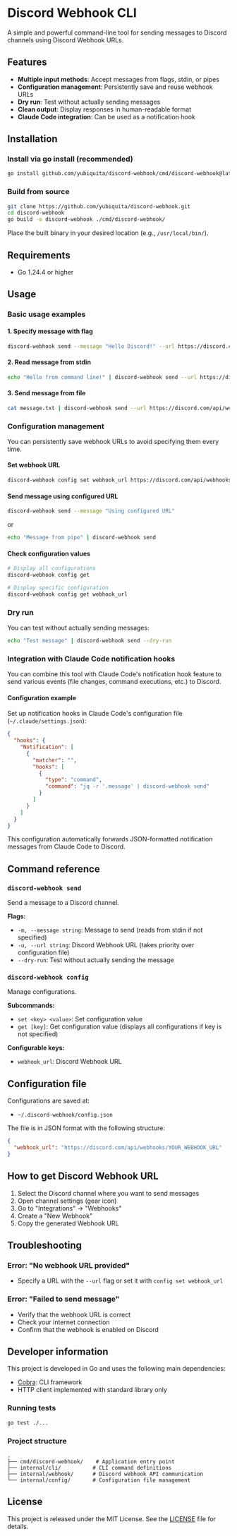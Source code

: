 # Discord Webhook CLI

A simple and powerful command-line tool for sending messages to Discord channels using Discord Webhook URLs.

## Features

- **Multiple input methods**: Accept messages from flags, stdin, or pipes
- **Configuration management**: Persistently save and reuse webhook URLs
- **Dry run**: Test without actually sending messages
- **Clean output**: Display responses in human-readable format
- **Claude Code integration**: Can be used as a notification hook

## Installation

### Install via go install (recommended)

```bash
go install github.com/yubiquita/discord-webhook/cmd/discord-webhook@latest
```

### Build from source

```bash
git clone https://github.com/yubiquita/discord-webhook.git
cd discord-webhook
go build -o discord-webhook ./cmd/discord-webhook/
```

Place the built binary in your desired location (e.g., `/usr/local/bin/`).

## Requirements

- Go 1.24.4 or higher

## Usage

### Basic usage examples

#### 1. Specify message with flag

```bash
discord-webhook send --message "Hello Discord!" --url https://discord.com/api/webhooks/YOUR_WEBHOOK_URL
```

#### 2. Read message from stdin

```bash
echo "Hello from command line!" | discord-webhook send --url https://discord.com/api/webhooks/YOUR_WEBHOOK_URL
```

#### 3. Send message from file

```bash
cat message.txt | discord-webhook send --url https://discord.com/api/webhooks/YOUR_WEBHOOK_URL
```

### Configuration management

You can persistently save webhook URLs to avoid specifying them every time.

#### Set webhook URL

```bash
discord-webhook config set webhook_url https://discord.com/api/webhooks/YOUR_WEBHOOK_URL
```

#### Send message using configured URL

```bash
discord-webhook send --message "Using configured URL"
```

or

```bash
echo "Message from pipe" | discord-webhook send
```

#### Check configuration values

```bash
# Display all configurations
discord-webhook config get

# Display specific configuration
discord-webhook config get webhook_url
```

### Dry run

You can test without actually sending messages:

```bash
echo "Test message" | discord-webhook send --dry-run
```

### Integration with Claude Code notification hooks

You can combine this tool with Claude Code's notification hook feature to send various events (file changes, command executions, etc.) to Discord.

#### Configuration example

Set up notification hooks in Claude Code's configuration file (`~/.claude/settings.json`):

```json
{
  "hooks": {
    "Notification": [
      {
        "matcher": "",
        "hooks": [
          {
            "type": "command",
            "command": "jq -r '.message' | discord-webhook send"
          }
        ]
      }
    ]
  }
}
```

This configuration automatically forwards JSON-formatted notification messages from Claude Code to Discord.

## Command reference

### `discord-webhook send`

Send a message to a Discord channel.

**Flags:**
- `-m, --message string`: Message to send (reads from stdin if not specified)
- `-u, --url string`: Discord Webhook URL (takes priority over configuration file)
- `--dry-run`: Test without actually sending the message

### `discord-webhook config`

Manage configurations.

**Subcommands:**
- `set <key> <value>`: Set configuration value
- `get [key]`: Get configuration value (displays all configurations if key is not specified)

**Configurable keys:**
- `webhook_url`: Discord Webhook URL

## Configuration file

Configurations are saved at:
- `~/.discord-webhook/config.json`

The file is in JSON format with the following structure:

```json
{
  "webhook_url": "https://discord.com/api/webhooks/YOUR_WEBHOOK_URL"
}
```

## How to get Discord Webhook URL

1. Select the Discord channel where you want to send messages
2. Open channel settings (gear icon)
3. Go to "Integrations" → "Webhooks"
4. Create a "New Webhook"
5. Copy the generated Webhook URL

## Troubleshooting

### Error: "No webhook URL provided"

- Specify a URL with the `--url` flag or set it with `config set webhook_url`

### Error: "Failed to send message"

- Verify that the webhook URL is correct
- Check your internet connection
- Confirm that the webhook is enabled on Discord

## Developer information

This project is developed in Go and uses the following main dependencies:

- [Cobra](https://github.com/spf13/cobra): CLI framework
- HTTP client implemented with standard library only

### Running tests

```bash
go test ./...
```

### Project structure

```
.
├── cmd/discord-webhook/    # Application entry point
├── internal/cli/          # CLI command definitions
├── internal/webhook/      # Discord webhook API communication
└── internal/config/       # Configuration file management
```

## License

This project is released under the MIT License. See the [LICENSE](LICENSE) file for details.